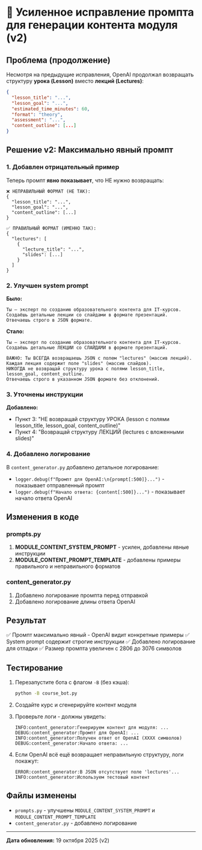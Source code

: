 # 🔧 Усиленное исправление промпта для генерации контента модуля (v2)

## Проблема (продолжение)

Несмотря на предыдущие исправления, OpenAI продолжал возвращать структуру **урока (Lesson)** вместо **лекций (Lectures)**:

```json
{
  "lesson_title": "...",
  "lesson_goal": "...",
  "estimated_time_minutes": 60,
  "format": "theory",
  "assessment": "...",
  "content_outline": [...]
}
```

## Решение v2: Максимально явный промпт

### 1. Добавлен отрицательный пример

Теперь промпт **явно показывает**, что НЕ нужно возвращать:

```
❌ НЕПРАВИЛЬНЫЙ ФОРМАТ (НЕ ТАК):
{
  "lesson_title": "...",
  "lesson_goal": "...",
  "content_outline": [...]
}

✅ ПРАВИЛЬНЫЙ ФОРМАТ (ИМЕННО ТАК):
{
  "lectures": [
    {
      "lecture_title": "...",
      "slides": [...]
    }
  ]
}
```

### 2. Улучшен system prompt

**Было:**
```
Ты — эксперт по созданию образовательного контента для IT-курсов.
Создаёшь детальные лекции со слайдами в формате презентаций.
Отвечаешь строго в JSON формате.
```

**Стало:**
```
Ты — эксперт по созданию образовательного контента для IT-курсов.
Создаёшь детальные ЛЕКЦИИ со СЛАЙДАМИ в формате презентаций.

ВАЖНО: Ты ВСЕГДА возвращаешь JSON с полем "lectures" (массив лекций).
Каждая лекция содержит поле "slides" (массив слайдов).
НИКОГДА не возвращай структуру урока с полями lesson_title, lesson_goal, content_outline.
Отвечаешь строго в указанном JSON формате без отклонений.
```

### 3. Уточнены инструкции

**Добавлено:**
- Пункт 3: "НЕ возвращай структуру УРОКА (lesson с полями lesson_title, lesson_goal, content_outline)"
- Пункт 4: "Возвращай структуру ЛЕКЦИЙ (lectures с вложенными slides)"

### 4. Добавлено логирование

В `content_generator.py` добавлено детальное логирование:
- `logger.debug(f"Промпт для OpenAI:\n{prompt[:500]}...")` - показывает отправленный промпт
- `logger.debug(f"Начало ответа: {content[:500]}...")` - показывает начало ответа OpenAI

## Изменения в коде

### prompts.py

1. **MODULE_CONTENT_SYSTEM_PROMPT** - усилен, добавлены явные инструкции
2. **MODULE_CONTENT_PROMPT_TEMPLATE** - добавлены примеры правильного и неправильного форматов

### content_generator.py

1. Добавлено логирование промпта перед отправкой
2. Добавлено логирование длины ответа OpenAI

## Результат

✅ Промпт максимально явный - OpenAI видит конкретные примеры
✅ System prompt содержит строгие инструкции
✅ Добавлено логирование для отладки
✅ Размер промпта увеличен с 2806 до 3076 символов

## Тестирование

1. Перезапустите бота с флагом `-B` (без кэша):
   ```bash
   python -B course_bot.py
   ```

2. Создайте курс и сгенерируйте контент модуля

3. Проверьте логи - должны увидеть:
   ```
   INFO:content_generator:Генерируем контент для модуля: ...
   DEBUG:content_generator:Промпт для OpenAI: ...
   INFO:content_generator:Получен ответ от OpenAI (XXXX символов)
   DEBUG:content_generator:Начало ответа: ...
   ```

4. Если OpenAI всё ещё возвращает неправильную структуру, логи покажут:
   ```
   ERROR:content_generator:В JSON отсутствует поле 'lectures'...
   INFO:content_generator:Используем тестовый контент
   ```

## Файлы изменены

- `prompts.py` - улучшены `MODULE_CONTENT_SYSTEM_PROMPT` и `MODULE_CONTENT_PROMPT_TEMPLATE`
- `content_generator.py` - добавлено логирование

---

**Дата обновления:** 19 октября 2025 (v2)




